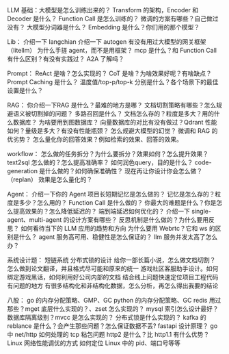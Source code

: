 LLM 基础：大模型是怎么训练出来的？
Transform 的架构，Encoder 和 Decoder 是什么？
Function Call 是怎么训练的？
微调的方案有哪些？自己做过没有？
大模型分词器是什么？
Embedding 是什么？你们用的那个模型？

Lib：
介绍一下 langchian
介绍一下 autogen
有没有用过大模型的网关框架（litellm）
为什么手搓 agent，而不是用框架？
mcp 是什么？和 Function Call 有什么区别？有没有实践过？
A2A 了解吗？

Prompt：
ReAct 是啥？怎么实现的？
CoT 是啥？为啥效果好呢？有啥缺点？
Prompt Caching 是什么？
温度值/top-p/top-k 分别是什么？各个场景下的最佳设置是什么？

RAG：
你介绍一下RAG 是什么？最难的地方是哪？
文档切割策略有哪些？怎么规避语义被切割掉的问题？
多路召回是什么？
文档怎么存的？粒度是多大？用的什么数据库？
为啥要用到图数据库？
向量数据库的对比有没有做过？Qdrant 性能如何？量级是多大？有没有性能瓶颈？
怎么规避大模型的幻觉？
微调和 RAG 的优劣势？
怎么量化你的回答效果？例如检索的效果、回答的效果。

workflow：
怎么做的任务拆分？为什么要拆分？效果如何？怎么提升效果？
text2sql 怎么做的？怎么提高准确率？
如何润色query，目的是什么？
code-generation 是什么做的？如何确保准确性？
现在再让你设计你会怎么做？（replan）
效果是怎么量化的？

Agent：
介绍一下你的 Agent 项目长短期记忆是怎么做的？
记忆是怎么存的？粒度是多少？怎么用的？
Function Call 是什么做的？
你最大的难题是什么？你是怎么提高效果的？怎么降低延迟的？
端到端延迟如何优化的？
介绍一下 single-agent、multi-agent 的设计方案有哪些？
反思机制是什么做的？为什么要用反思？
如何看待当下的 LLM 应用的趋势和方向
为什么要用 Webrtc？它和 ws 的区别是什么？
agent 服务高可用、稳健性是怎么保证的？
llm 服务并发太高了怎么办？

系统设计题：
短链系统
分布式锁的设计
给你一部长篇小说，怎么做文档切割？
怎么做到论文翻译，并且格式尽可能和原来的统一
游戏社区客服助手设计。如何绑定游戏黑话，如何利用好公司内部的文档
结合线上问题快速定位项目工程代码有问题的地方
有很多结构化和非结构化数据，怎么分析，再怎么得出我要的结论

八股：
go 的内存分配策略、GMP、GC
python 的内存分配策略、GC
redis 用过那些？mget 底层什么实现的？、zset 怎么实现的？
mysql 索引怎么设计最好？数据库隔离级别？mvcc 是怎么实现的？
分布式锁是什么实现的？
kafka 的 reblance 是什么？会产生那些问题？怎么保证数据不丢?
fastapi 设计原理？
go 中 net/http 如何处理的 tcp 粘包问题
http2 是什么？比 http1.1 有什么优势？
Linux 网络性能调优的方式
如何定位 Linux 中的 pid、端口号等等
